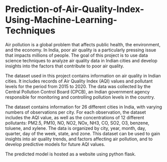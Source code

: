 # Prediction-of-Air-Quality-Index-Using-Machine-Learning-Techniques

Air pollution is a global problem that affects public health, the environment, and the economy. In India, poor air quality is a particularly pressing issue that impacts millions of people. The goal of this project is to use data science techniques to analyze air quality data in Indian cities and develop insights into the factors that contribute to poor air quality.

The dataset used in this project contains information on air quality in Indian cities. It includes records of Air Quality Index (AQI) values and pollutant levels for the period from 2015 to 2020. The data was collected by the Central Pollution Control Board (CPCB), an Indian government agency responsible for monitoring and controlling pollution levels in the country.

The dataset contains information for 26 different cities in India, with varying numbers of observations per city. For each observation, the dataset includes the AQI value, as well as the concentrations of 12 different pollutants: PM2.5, PM10, NO, NO2, NOx, NH3, CO, SO2, O3, benzene, toluene, and xylene. The data is organized by city, year, month, day, quarter, day of the week, state, and zone. This dataset can be used to gain insights into air quality trends, and factors affecting air pollution, and to develop predictive models for future AQI values.

The predicted model is hosted as a website using python flask.
